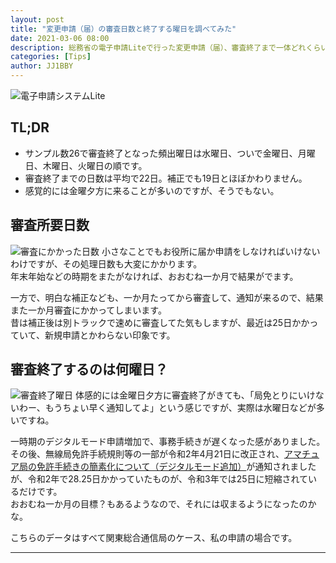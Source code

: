 ```yaml
---
layout: post
title: "変更申請（届）の審査日数と終了する曜日を調べてみた"
date: 2021-03-06 08:00
description: 総務省の電子申請Liteで行った変更申請（届）、審査終了まで一体どれくらいかかるのか、終了するのは何曜日が多いのか調べてみました。
categories: [Tips]
author: JJ1BBY
---
```

![電子申請システムLite](https://user-images.githubusercontent.com/79028771/110177412-48db2a80-7e48-11eb-8dc9-a6e54b9b81e9.png)

## TL;DR
* サンプル数26で審査終了となった頻出曜日は水曜日、ついで金曜日、月曜日、木曜日、火曜日の順です。
* 審査終了までの日数は平均で22日。補正でも19日とほぼかわりません。
* 感覚的には金曜夕方に来ることが多いのですが、そうでもない。


## 審査所要日数
![審査にかかった日数](https://user-images.githubusercontent.com/79028771/110177715-bb4c0a80-7e48-11eb-9800-b13903a67ff3.png)
小さなことでもお役所に届か申請をしなければいけないわけですが、その処理日数も大変にかかります。  
年末年始などの時期をまたがなければ、おおむね一か月で結果がでます。  

一方で、明白な補正なども、一か月たってから審査して、通知が来るので、結果また一か月審査にかかってしまいます。  
昔は補正後は別トラックで速めに審査してた気もしますが、最近は25日かかっていて、新規申請とかわらない印象です。  

## 審査終了するのは何曜日？
![審査終了曜日](https://user-images.githubusercontent.com/79028771/110177514-6d370700-7e48-11eb-978e-57ece2ee3dab.png)
体感的には金曜日夕方に審査終了がきても、「局免とりにいけないわー、もうちょい早く通知してよ」という感じですが、実際は水曜日などが多いですね。  

一時期のデジタルモード申請増加で、事務手続きが遅くなった感がありました。  
その後、無線局免許手続規則等の一部が令和2年4月21日に改正され、[アマチュア局の免許手続きの簡素化について（デジタルモード追加）](https://www.soumu.go.jp/soutsu/kanto/info/2020/0610r3.html)が通知されましたが、令和2年で28.25日かかっていたものが、令和3年では25日に短縮されているだけです。  
おおむね一か月の目標？もあるようなので、それには収まるようになったのかな。

こちらのデータはすべて関東総合通信局のケース、私の申請の場合です。

---



<script src="https://utteranc.es/client.js"
        repo="JJ1BBY/JJ1BBY.github.io"
        issue-term="pathname"
        theme="github-light"
        crossorigin="anonymous"
        async>
</script>

